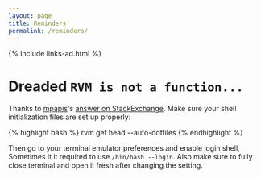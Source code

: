 ```yaml
---
layout: page
title: Reminders 
permalink: /reminders/
---
```


{% include links-ad.html %}

# Dreaded `RVM is not a function...` 

Thanks to [mpapis](http://stackoverflow.com/users/497756/mpapis)'s 
[answer on StackExchange](http://stackoverflow.com/a/14289460/4257137). 
Make sure your shell initialization files are set up properly:

{% highlight bash %}
rvm get head --auto-dotfiles
{% endhighlight %}

Then go to your terminal emulator preferences and enable login shell, 
Sometimes it it required to use `/bin/bash --login`. Also make sure to fully 
close terminal and open it fresh after changing the setting.

